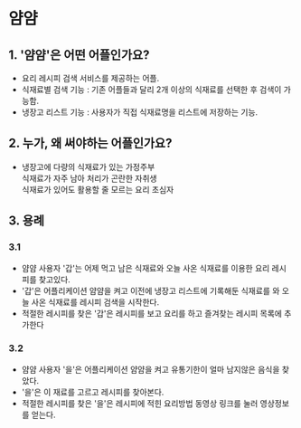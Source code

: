 얌얌
=================
## 1. '얌얌'은 어떤 어플인가요?
- 요리 레시피 검색 서비스를 제공하는 어플.  
- 식재료별 검색 기능 : 기존 어플들과 달리 2개 이상의 식재료를 선택한 후 검색이 가능함.  
- 냉장고 리스트 기능 : 사용자가 직접 식재료명을 리스트에 저장하는 기능.  

## 2. 누가, 왜 써야하는 어플인가요?
- 냉장고에 다량의 식재료가 있는 가정주부  
식재료가 자주 남아 처리가 곤란한 자취생  
식재료가 있어도 활용할 줄 모르는 요리 초심자  

## 3. 용례
### 3.1
- 얌얌 사용자 '갑'는 어제 먹고 남은 식재료와 오늘 사온 식재료를 이용한 요리 레시피를 찾고있다.  
- '갑'은 어플리케이션 얌얌을 켜고 이전에 냉장고 리스트에 기록해둔 식재료를 와 오늘 사온 식재료를 레시피 검색을 시작한다.  
- 적절한 레시피를 찾은 '갑'은 레시피를 보고 요리를 하고 즐겨찾는 레시피 목록에 추가한다  
### 3.2
- 얌얌 사용자 '을'은 어플리케이션 얌얌을 켜고 유통기한이 얼마 남지않은 음식을 찾았다.
- '을'은 이 재료를 고르고 레시피를 찾아본다.
- 적절한 레시피를 찾은 '을'은 레시피에 적힌 요리방법 동영상 링크를 눌러 영상정보를 얻는다.
